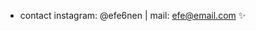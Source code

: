 -  contact instagram: @efe6nen | mail: efe@email.com ✨ 

<!---
efe6nen/efe6nen is a ✨ special ✨ repository because its `README.md` (this file) appears on your GitHub profile.
You can click the Preview link to take a look at your changes.
--->
